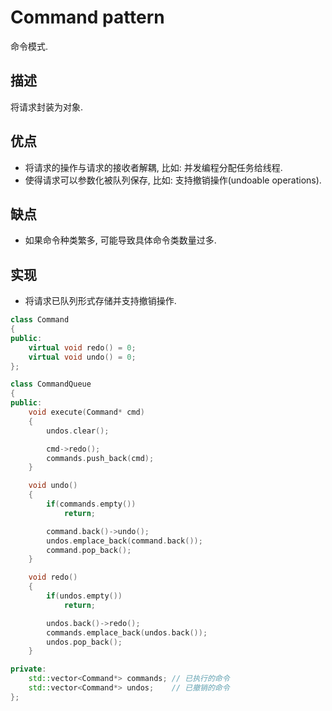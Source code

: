 # Command pattern

命令模式.

## 描述
将请求封装为对象.

## 优点
- 将请求的操作与请求的接收者解耦, 比如: 并发编程分配任务给线程.
- 使得请求可以参数化被队列保存, 比如: 支持撤销操作(undoable operations).

## 缺点
- 如果命令种类繁多, 可能导致具体命令类数量过多.

## 实现
- 将请求已队列形式存储并支持撤销操作.
```cpp
class Command
{
public:
    virtual void redo() = 0;
    virtual void undo() = 0;
};

class CommandQueue
{
public:
    void execute(Command* cmd)
    {
        undos.clear();

        cmd->redo();
        commands.push_back(cmd);
    }

    void undo()
    {
        if(commands.empty())
            return;

        command.back()->undo();
        undos.emplace_back(command.back());
        command.pop_back();
    }

    void redo()
    {
        if(undos.empty())
            return;

        undos.back()->redo();
        commands.emplace_back(undos.back());
        undos.pop_back();
    }

private:
    std::vector<Command*> commands; // 已执行的命令
    std::vector<Command*> undos;    // 已撤销的命令
};
```